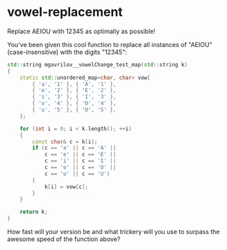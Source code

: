 # vowel-replacement
Replace AEIOU with 12345 as optimally as possible!

You've been given this cool function to replace all instances of "AEIOU" (case-insensitive) with the digits "12345":

```cpp
std::string mgavrilov__vowelChange_test_map(std::string k)
{
    static std::unordered_map<char, char> vow{
        { 'a', '1' }, { 'A', '1' },
        { 'e', '2' }, { 'E', '2' },
        { 'i', '3' }, { 'I', '3' },
        { 'o', '4' }, { 'O', '4' },
        { 'u', '5' }, { 'U', '5' },
    };

    for (int i = 0; i < k.length(); ++i)
    {
        const char& c = k[i];
        if (c == 'a' || c == 'A' || 
            c == 'e' || c == 'E' || 
            c == 'i' || c == 'I' || 
            c == 'o' || c == 'O' || 
            c == 'u' || c == 'U')
        {
            k[i] = vow[c];
        }
    }

    return k;
}
```

How fast will your version be and what trickery will you use to surpass the awesome speed of the function above?
